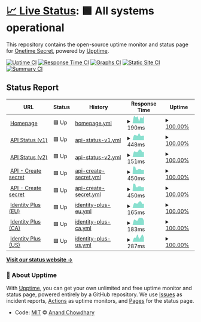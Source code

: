 # [📈 Live Status](https://status.onetimesecret.com): <!--live status--> **🟩 All systems operational**

This repository contains the open-source uptime monitor and status page for [Onetime Secret](https://onetimesecret.com/), powered by [Upptime](https://github.com/upptime/upptime).

[![Uptime CI](https://github.com/onetimesecret/status/workflows/Uptime%20CI/badge.svg)](https://github.com/onetimesecret/status/actions?query=workflow%3A%22Uptime+CI%22)
[![Response Time CI](https://github.com/onetimesecret/status/workflows/Response%20Time%20CI/badge.svg)](https://github.com/onetimesecret/status/actions?query=workflow%3A%22Response+Time+CI%22)
[![Graphs CI](https://github.com/onetimesecret/status/workflows/Graphs%20CI/badge.svg)](https://github.com/onetimesecret/status/actions?query=workflow%3A%22Graphs+CI%22)
[![Static Site CI](https://github.com/onetimesecret/status/workflows/Static%20Site%20CI/badge.svg)](https://github.com/onetimesecret/status/actions?query=workflow%3A%22Static+Site+CI%22)
[![Summary CI](https://github.com/onetimesecret/status/workflows/Summary%20CI/badge.svg)](https://github.com/onetimesecret/status/actions?query=workflow%3A%22Summary+CI%22)

## Status Report

<!--start: status pages-->
<!-- This summary is generated by Upptime (https://github.com/upptime/upptime) -->
<!-- Do not edit this manually, your changes will be overwritten -->
<!-- prettier-ignore -->
| URL | Status | History | Response Time | Uptime |
| --- | ------ | ------- | ------------- | ------ |
| <img alt="" src="https://icons.duckduckgo.com/ip3/onetimesecret.com.ico" height="13"> [Homepage](https://onetimesecret.com/) | 🟩 Up | [homepage.yml](https://github.com/onetimesecret/status/commits/HEAD/history/homepage.yml) | <details><summary><img alt="Response time graph" src="./graphs/homepage/response-time-week.png" height="20"> 190ms</summary><br><a href="https://status.onetimesecret.com/history/homepage"><img alt="Response time 808" src="https://img.shields.io/endpoint?url=https%3A%2F%2Fraw.githubusercontent.com%2Fonetimesecret%2Fstatus%2FHEAD%2Fapi%2Fhomepage%2Fresponse-time.json"></a><br><a href="https://status.onetimesecret.com/history/homepage"><img alt="24-hour response time 241" src="https://img.shields.io/endpoint?url=https%3A%2F%2Fraw.githubusercontent.com%2Fonetimesecret%2Fstatus%2FHEAD%2Fapi%2Fhomepage%2Fresponse-time-day.json"></a><br><a href="https://status.onetimesecret.com/history/homepage"><img alt="7-day response time 190" src="https://img.shields.io/endpoint?url=https%3A%2F%2Fraw.githubusercontent.com%2Fonetimesecret%2Fstatus%2FHEAD%2Fapi%2Fhomepage%2Fresponse-time-week.json"></a><br><a href="https://status.onetimesecret.com/history/homepage"><img alt="30-day response time 364" src="https://img.shields.io/endpoint?url=https%3A%2F%2Fraw.githubusercontent.com%2Fonetimesecret%2Fstatus%2FHEAD%2Fapi%2Fhomepage%2Fresponse-time-month.json"></a><br><a href="https://status.onetimesecret.com/history/homepage"><img alt="1-year response time 810" src="https://img.shields.io/endpoint?url=https%3A%2F%2Fraw.githubusercontent.com%2Fonetimesecret%2Fstatus%2FHEAD%2Fapi%2Fhomepage%2Fresponse-time-year.json"></a></details> | <details><summary><a href="https://status.onetimesecret.com/history/homepage">100.00%</a></summary><a href="https://status.onetimesecret.com/history/homepage"><img alt="All-time uptime 99.14%" src="https://img.shields.io/endpoint?url=https%3A%2F%2Fraw.githubusercontent.com%2Fonetimesecret%2Fstatus%2FHEAD%2Fapi%2Fhomepage%2Fuptime.json"></a><br><a href="https://status.onetimesecret.com/history/homepage"><img alt="24-hour uptime 100.00%" src="https://img.shields.io/endpoint?url=https%3A%2F%2Fraw.githubusercontent.com%2Fonetimesecret%2Fstatus%2FHEAD%2Fapi%2Fhomepage%2Fuptime-day.json"></a><br><a href="https://status.onetimesecret.com/history/homepage"><img alt="7-day uptime 100.00%" src="https://img.shields.io/endpoint?url=https%3A%2F%2Fraw.githubusercontent.com%2Fonetimesecret%2Fstatus%2FHEAD%2Fapi%2Fhomepage%2Fuptime-week.json"></a><br><a href="https://status.onetimesecret.com/history/homepage"><img alt="30-day uptime 100.00%" src="https://img.shields.io/endpoint?url=https%3A%2F%2Fraw.githubusercontent.com%2Fonetimesecret%2Fstatus%2FHEAD%2Fapi%2Fhomepage%2Fuptime-month.json"></a><br><a href="https://status.onetimesecret.com/history/homepage"><img alt="1-year uptime 99.14%" src="https://img.shields.io/endpoint?url=https%3A%2F%2Fraw.githubusercontent.com%2Fonetimesecret%2Fstatus%2FHEAD%2Fapi%2Fhomepage%2Fuptime-year.json"></a></details>
| <img alt="" src="https://icons.duckduckgo.com/ip3/eu.onetimesecret.com.ico" height="13"> [API Status (v1)](https://eu.onetimesecret.com/api/v1/status) | 🟩 Up | [api-status-v1.yml](https://github.com/onetimesecret/status/commits/HEAD/history/api-status-v1.yml) | <details><summary><img alt="Response time graph" src="./graphs/api-status-v1/response-time-week.png" height="20"> 448ms</summary><br><a href="https://status.onetimesecret.com/history/api-status-v1"><img alt="Response time 402" src="https://img.shields.io/endpoint?url=https%3A%2F%2Fraw.githubusercontent.com%2Fonetimesecret%2Fstatus%2FHEAD%2Fapi%2Fapi-status-v1%2Fresponse-time.json"></a><br><a href="https://status.onetimesecret.com/history/api-status-v1"><img alt="24-hour response time 404" src="https://img.shields.io/endpoint?url=https%3A%2F%2Fraw.githubusercontent.com%2Fonetimesecret%2Fstatus%2FHEAD%2Fapi%2Fapi-status-v1%2Fresponse-time-day.json"></a><br><a href="https://status.onetimesecret.com/history/api-status-v1"><img alt="7-day response time 448" src="https://img.shields.io/endpoint?url=https%3A%2F%2Fraw.githubusercontent.com%2Fonetimesecret%2Fstatus%2FHEAD%2Fapi%2Fapi-status-v1%2Fresponse-time-week.json"></a><br><a href="https://status.onetimesecret.com/history/api-status-v1"><img alt="30-day response time 456" src="https://img.shields.io/endpoint?url=https%3A%2F%2Fraw.githubusercontent.com%2Fonetimesecret%2Fstatus%2FHEAD%2Fapi%2Fapi-status-v1%2Fresponse-time-month.json"></a><br><a href="https://status.onetimesecret.com/history/api-status-v1"><img alt="1-year response time 405" src="https://img.shields.io/endpoint?url=https%3A%2F%2Fraw.githubusercontent.com%2Fonetimesecret%2Fstatus%2FHEAD%2Fapi%2Fapi-status-v1%2Fresponse-time-year.json"></a></details> | <details><summary><a href="https://status.onetimesecret.com/history/api-status-v1">100.00%</a></summary><a href="https://status.onetimesecret.com/history/api-status-v1"><img alt="All-time uptime 99.22%" src="https://img.shields.io/endpoint?url=https%3A%2F%2Fraw.githubusercontent.com%2Fonetimesecret%2Fstatus%2FHEAD%2Fapi%2Fapi-status-v1%2Fuptime.json"></a><br><a href="https://status.onetimesecret.com/history/api-status-v1"><img alt="24-hour uptime 100.00%" src="https://img.shields.io/endpoint?url=https%3A%2F%2Fraw.githubusercontent.com%2Fonetimesecret%2Fstatus%2FHEAD%2Fapi%2Fapi-status-v1%2Fuptime-day.json"></a><br><a href="https://status.onetimesecret.com/history/api-status-v1"><img alt="7-day uptime 100.00%" src="https://img.shields.io/endpoint?url=https%3A%2F%2Fraw.githubusercontent.com%2Fonetimesecret%2Fstatus%2FHEAD%2Fapi%2Fapi-status-v1%2Fuptime-week.json"></a><br><a href="https://status.onetimesecret.com/history/api-status-v1"><img alt="30-day uptime 100.00%" src="https://img.shields.io/endpoint?url=https%3A%2F%2Fraw.githubusercontent.com%2Fonetimesecret%2Fstatus%2FHEAD%2Fapi%2Fapi-status-v1%2Fuptime-month.json"></a><br><a href="https://status.onetimesecret.com/history/api-status-v1"><img alt="1-year uptime 99.22%" src="https://img.shields.io/endpoint?url=https%3A%2F%2Fraw.githubusercontent.com%2Fonetimesecret%2Fstatus%2FHEAD%2Fapi%2Fapi-status-v1%2Fuptime-year.json"></a></details>
| <img alt="" src="https://icons.duckduckgo.com/ip3/eu.onetimesecret.com.ico" height="13"> [API Status (v2)](https://eu.onetimesecret.com/api/v2/status) | 🟩 Up | [api-status-v2.yml](https://github.com/onetimesecret/status/commits/HEAD/history/api-status-v2.yml) | <details><summary><img alt="Response time graph" src="./graphs/api-status-v2/response-time-week.png" height="20"> 151ms</summary><br><a href="https://status.onetimesecret.com/history/api-status-v2"><img alt="Response time 157" src="https://img.shields.io/endpoint?url=https%3A%2F%2Fraw.githubusercontent.com%2Fonetimesecret%2Fstatus%2FHEAD%2Fapi%2Fapi-status-v2%2Fresponse-time.json"></a><br><a href="https://status.onetimesecret.com/history/api-status-v2"><img alt="24-hour response time 131" src="https://img.shields.io/endpoint?url=https%3A%2F%2Fraw.githubusercontent.com%2Fonetimesecret%2Fstatus%2FHEAD%2Fapi%2Fapi-status-v2%2Fresponse-time-day.json"></a><br><a href="https://status.onetimesecret.com/history/api-status-v2"><img alt="7-day response time 151" src="https://img.shields.io/endpoint?url=https%3A%2F%2Fraw.githubusercontent.com%2Fonetimesecret%2Fstatus%2FHEAD%2Fapi%2Fapi-status-v2%2Fresponse-time-week.json"></a><br><a href="https://status.onetimesecret.com/history/api-status-v2"><img alt="30-day response time 152" src="https://img.shields.io/endpoint?url=https%3A%2F%2Fraw.githubusercontent.com%2Fonetimesecret%2Fstatus%2FHEAD%2Fapi%2Fapi-status-v2%2Fresponse-time-month.json"></a><br><a href="https://status.onetimesecret.com/history/api-status-v2"><img alt="1-year response time 157" src="https://img.shields.io/endpoint?url=https%3A%2F%2Fraw.githubusercontent.com%2Fonetimesecret%2Fstatus%2FHEAD%2Fapi%2Fapi-status-v2%2Fresponse-time-year.json"></a></details> | <details><summary><a href="https://status.onetimesecret.com/history/api-status-v2">100.00%</a></summary><a href="https://status.onetimesecret.com/history/api-status-v2"><img alt="All-time uptime 99.99%" src="https://img.shields.io/endpoint?url=https%3A%2F%2Fraw.githubusercontent.com%2Fonetimesecret%2Fstatus%2FHEAD%2Fapi%2Fapi-status-v2%2Fuptime.json"></a><br><a href="https://status.onetimesecret.com/history/api-status-v2"><img alt="24-hour uptime 100.00%" src="https://img.shields.io/endpoint?url=https%3A%2F%2Fraw.githubusercontent.com%2Fonetimesecret%2Fstatus%2FHEAD%2Fapi%2Fapi-status-v2%2Fuptime-day.json"></a><br><a href="https://status.onetimesecret.com/history/api-status-v2"><img alt="7-day uptime 100.00%" src="https://img.shields.io/endpoint?url=https%3A%2F%2Fraw.githubusercontent.com%2Fonetimesecret%2Fstatus%2FHEAD%2Fapi%2Fapi-status-v2%2Fuptime-week.json"></a><br><a href="https://status.onetimesecret.com/history/api-status-v2"><img alt="30-day uptime 99.97%" src="https://img.shields.io/endpoint?url=https%3A%2F%2Fraw.githubusercontent.com%2Fonetimesecret%2Fstatus%2FHEAD%2Fapi%2Fapi-status-v2%2Fuptime-month.json"></a><br><a href="https://status.onetimesecret.com/history/api-status-v2"><img alt="1-year uptime 99.99%" src="https://img.shields.io/endpoint?url=https%3A%2F%2Fraw.githubusercontent.com%2Fonetimesecret%2Fstatus%2FHEAD%2Fapi%2Fapi-status-v2%2Fuptime-year.json"></a></details>
| <img alt="" src="https://icons.duckduckgo.com/ip3/eu.onetimesecret.com.ico" height="13"> [API - Create secret](https://eu.onetimesecret.com/api/v1/share) | 🟩 Up | [api-create-secret.yml](https://github.com/onetimesecret/status/commits/HEAD/history/api-create-secret.yml) | <details><summary><img alt="Response time graph" src="./graphs/api-create-secret/response-time-week.png" height="20"> 450ms</summary><br><a href="https://status.onetimesecret.com/history/api-create-secret"><img alt="Response time 414" src="https://img.shields.io/endpoint?url=https%3A%2F%2Fraw.githubusercontent.com%2Fonetimesecret%2Fstatus%2FHEAD%2Fapi%2Fapi-create-secret%2Fresponse-time.json"></a><br><a href="https://status.onetimesecret.com/history/api-create-secret"><img alt="24-hour response time 365" src="https://img.shields.io/endpoint?url=https%3A%2F%2Fraw.githubusercontent.com%2Fonetimesecret%2Fstatus%2FHEAD%2Fapi%2Fapi-create-secret%2Fresponse-time-day.json"></a><br><a href="https://status.onetimesecret.com/history/api-create-secret"><img alt="7-day response time 450" src="https://img.shields.io/endpoint?url=https%3A%2F%2Fraw.githubusercontent.com%2Fonetimesecret%2Fstatus%2FHEAD%2Fapi%2Fapi-create-secret%2Fresponse-time-week.json"></a><br><a href="https://status.onetimesecret.com/history/api-create-secret"><img alt="30-day response time 378" src="https://img.shields.io/endpoint?url=https%3A%2F%2Fraw.githubusercontent.com%2Fonetimesecret%2Fstatus%2FHEAD%2Fapi%2Fapi-create-secret%2Fresponse-time-month.json"></a><br><a href="https://status.onetimesecret.com/history/api-create-secret"><img alt="1-year response time 415" src="https://img.shields.io/endpoint?url=https%3A%2F%2Fraw.githubusercontent.com%2Fonetimesecret%2Fstatus%2FHEAD%2Fapi%2Fapi-create-secret%2Fresponse-time-year.json"></a></details> | <details><summary><a href="https://status.onetimesecret.com/history/api-create-secret">100.00%</a></summary><a href="https://status.onetimesecret.com/history/api-create-secret"><img alt="All-time uptime 99.23%" src="https://img.shields.io/endpoint?url=https%3A%2F%2Fraw.githubusercontent.com%2Fonetimesecret%2Fstatus%2FHEAD%2Fapi%2Fapi-create-secret%2Fuptime.json"></a><br><a href="https://status.onetimesecret.com/history/api-create-secret"><img alt="24-hour uptime 100.00%" src="https://img.shields.io/endpoint?url=https%3A%2F%2Fraw.githubusercontent.com%2Fonetimesecret%2Fstatus%2FHEAD%2Fapi%2Fapi-create-secret%2Fuptime-day.json"></a><br><a href="https://status.onetimesecret.com/history/api-create-secret"><img alt="7-day uptime 100.00%" src="https://img.shields.io/endpoint?url=https%3A%2F%2Fraw.githubusercontent.com%2Fonetimesecret%2Fstatus%2FHEAD%2Fapi%2Fapi-create-secret%2Fuptime-week.json"></a><br><a href="https://status.onetimesecret.com/history/api-create-secret"><img alt="30-day uptime 100.00%" src="https://img.shields.io/endpoint?url=https%3A%2F%2Fraw.githubusercontent.com%2Fonetimesecret%2Fstatus%2FHEAD%2Fapi%2Fapi-create-secret%2Fuptime-month.json"></a><br><a href="https://status.onetimesecret.com/history/api-create-secret"><img alt="1-year uptime 99.23%" src="https://img.shields.io/endpoint?url=https%3A%2F%2Fraw.githubusercontent.com%2Fonetimesecret%2Fstatus%2FHEAD%2Fapi%2Fapi-create-secret%2Fuptime-year.json"></a></details>
| <img alt="" src="https://icons.duckduckgo.com/ip3/eu.onetimesecret.com.ico" height="13"> [API - Create secret](https://eu.onetimesecret.com/api/v2/secret/conceal) | 🟩 Up | [api-create-secret.yml](https://github.com/onetimesecret/status/commits/HEAD/history/api-create-secret.yml) | <details><summary><img alt="Response time graph" src="./graphs/api-create-secret/response-time-week.png" height="20"> 450ms</summary><br><a href="https://status.onetimesecret.com/history/api-create-secret"><img alt="Response time 414" src="https://img.shields.io/endpoint?url=https%3A%2F%2Fraw.githubusercontent.com%2Fonetimesecret%2Fstatus%2FHEAD%2Fapi%2Fapi-create-secret%2Fresponse-time.json"></a><br><a href="https://status.onetimesecret.com/history/api-create-secret"><img alt="24-hour response time 365" src="https://img.shields.io/endpoint?url=https%3A%2F%2Fraw.githubusercontent.com%2Fonetimesecret%2Fstatus%2FHEAD%2Fapi%2Fapi-create-secret%2Fresponse-time-day.json"></a><br><a href="https://status.onetimesecret.com/history/api-create-secret"><img alt="7-day response time 450" src="https://img.shields.io/endpoint?url=https%3A%2F%2Fraw.githubusercontent.com%2Fonetimesecret%2Fstatus%2FHEAD%2Fapi%2Fapi-create-secret%2Fresponse-time-week.json"></a><br><a href="https://status.onetimesecret.com/history/api-create-secret"><img alt="30-day response time 378" src="https://img.shields.io/endpoint?url=https%3A%2F%2Fraw.githubusercontent.com%2Fonetimesecret%2Fstatus%2FHEAD%2Fapi%2Fapi-create-secret%2Fresponse-time-month.json"></a><br><a href="https://status.onetimesecret.com/history/api-create-secret"><img alt="1-year response time 415" src="https://img.shields.io/endpoint?url=https%3A%2F%2Fraw.githubusercontent.com%2Fonetimesecret%2Fstatus%2FHEAD%2Fapi%2Fapi-create-secret%2Fresponse-time-year.json"></a></details> | <details><summary><a href="https://status.onetimesecret.com/history/api-create-secret">100.00%</a></summary><a href="https://status.onetimesecret.com/history/api-create-secret"><img alt="All-time uptime 99.23%" src="https://img.shields.io/endpoint?url=https%3A%2F%2Fraw.githubusercontent.com%2Fonetimesecret%2Fstatus%2FHEAD%2Fapi%2Fapi-create-secret%2Fuptime.json"></a><br><a href="https://status.onetimesecret.com/history/api-create-secret"><img alt="24-hour uptime 100.00%" src="https://img.shields.io/endpoint?url=https%3A%2F%2Fraw.githubusercontent.com%2Fonetimesecret%2Fstatus%2FHEAD%2Fapi%2Fapi-create-secret%2Fuptime-day.json"></a><br><a href="https://status.onetimesecret.com/history/api-create-secret"><img alt="7-day uptime 100.00%" src="https://img.shields.io/endpoint?url=https%3A%2F%2Fraw.githubusercontent.com%2Fonetimesecret%2Fstatus%2FHEAD%2Fapi%2Fapi-create-secret%2Fuptime-week.json"></a><br><a href="https://status.onetimesecret.com/history/api-create-secret"><img alt="30-day uptime 100.00%" src="https://img.shields.io/endpoint?url=https%3A%2F%2Fraw.githubusercontent.com%2Fonetimesecret%2Fstatus%2FHEAD%2Fapi%2Fapi-create-secret%2Fuptime-month.json"></a><br><a href="https://status.onetimesecret.com/history/api-create-secret"><img alt="1-year uptime 99.23%" src="https://img.shields.io/endpoint?url=https%3A%2F%2Fraw.githubusercontent.com%2Fonetimesecret%2Fstatus%2FHEAD%2Fapi%2Fapi-create-secret%2Fuptime-year.json"></a></details>
| <img alt="" src="https://icons.duckduckgo.com/ip3/eu.onetimesecret.com.ico" height="13"> [Identity Plus (EU)](https://eu.onetimesecret.com/) | 🟩 Up | [identity-plus-eu.yml](https://github.com/onetimesecret/status/commits/HEAD/history/identity-plus-eu.yml) | <details><summary><img alt="Response time graph" src="./graphs/identity-plus-eu/response-time-week.png" height="20"> 165ms</summary><br><a href="https://status.onetimesecret.com/history/identity-plus-eu"><img alt="Response time 671" src="https://img.shields.io/endpoint?url=https%3A%2F%2Fraw.githubusercontent.com%2Fonetimesecret%2Fstatus%2FHEAD%2Fapi%2Fidentity-plus-eu%2Fresponse-time.json"></a><br><a href="https://status.onetimesecret.com/history/identity-plus-eu"><img alt="24-hour response time 141" src="https://img.shields.io/endpoint?url=https%3A%2F%2Fraw.githubusercontent.com%2Fonetimesecret%2Fstatus%2FHEAD%2Fapi%2Fidentity-plus-eu%2Fresponse-time-day.json"></a><br><a href="https://status.onetimesecret.com/history/identity-plus-eu"><img alt="7-day response time 165" src="https://img.shields.io/endpoint?url=https%3A%2F%2Fraw.githubusercontent.com%2Fonetimesecret%2Fstatus%2FHEAD%2Fapi%2Fidentity-plus-eu%2Fresponse-time-week.json"></a><br><a href="https://status.onetimesecret.com/history/identity-plus-eu"><img alt="30-day response time 166" src="https://img.shields.io/endpoint?url=https%3A%2F%2Fraw.githubusercontent.com%2Fonetimesecret%2Fstatus%2FHEAD%2Fapi%2Fidentity-plus-eu%2Fresponse-time-month.json"></a><br><a href="https://status.onetimesecret.com/history/identity-plus-eu"><img alt="1-year response time 671" src="https://img.shields.io/endpoint?url=https%3A%2F%2Fraw.githubusercontent.com%2Fonetimesecret%2Fstatus%2FHEAD%2Fapi%2Fidentity-plus-eu%2Fresponse-time-year.json"></a></details> | <details><summary><a href="https://status.onetimesecret.com/history/identity-plus-eu">100.00%</a></summary><a href="https://status.onetimesecret.com/history/identity-plus-eu"><img alt="All-time uptime 98.45%" src="https://img.shields.io/endpoint?url=https%3A%2F%2Fraw.githubusercontent.com%2Fonetimesecret%2Fstatus%2FHEAD%2Fapi%2Fidentity-plus-eu%2Fuptime.json"></a><br><a href="https://status.onetimesecret.com/history/identity-plus-eu"><img alt="24-hour uptime 100.00%" src="https://img.shields.io/endpoint?url=https%3A%2F%2Fraw.githubusercontent.com%2Fonetimesecret%2Fstatus%2FHEAD%2Fapi%2Fidentity-plus-eu%2Fuptime-day.json"></a><br><a href="https://status.onetimesecret.com/history/identity-plus-eu"><img alt="7-day uptime 100.00%" src="https://img.shields.io/endpoint?url=https%3A%2F%2Fraw.githubusercontent.com%2Fonetimesecret%2Fstatus%2FHEAD%2Fapi%2Fidentity-plus-eu%2Fuptime-week.json"></a><br><a href="https://status.onetimesecret.com/history/identity-plus-eu"><img alt="30-day uptime 100.00%" src="https://img.shields.io/endpoint?url=https%3A%2F%2Fraw.githubusercontent.com%2Fonetimesecret%2Fstatus%2FHEAD%2Fapi%2Fidentity-plus-eu%2Fuptime-month.json"></a><br><a href="https://status.onetimesecret.com/history/identity-plus-eu"><img alt="1-year uptime 98.45%" src="https://img.shields.io/endpoint?url=https%3A%2F%2Fraw.githubusercontent.com%2Fonetimesecret%2Fstatus%2FHEAD%2Fapi%2Fidentity-plus-eu%2Fuptime-year.json"></a></details>
| <img alt="" src="https://icons.duckduckgo.com/ip3/ca.onetimesecret.com.ico" height="13"> [Identity Plus (CA)](https://ca.onetimesecret.com/) | 🟩 Up | [identity-plus-ca.yml](https://github.com/onetimesecret/status/commits/HEAD/history/identity-plus-ca.yml) | <details><summary><img alt="Response time graph" src="./graphs/identity-plus-ca/response-time-week.png" height="20"> 183ms</summary><br><a href="https://status.onetimesecret.com/history/identity-plus-ca"><img alt="Response time 2523" src="https://img.shields.io/endpoint?url=https%3A%2F%2Fraw.githubusercontent.com%2Fonetimesecret%2Fstatus%2FHEAD%2Fapi%2Fidentity-plus-ca%2Fresponse-time.json"></a><br><a href="https://status.onetimesecret.com/history/identity-plus-ca"><img alt="24-hour response time 134" src="https://img.shields.io/endpoint?url=https%3A%2F%2Fraw.githubusercontent.com%2Fonetimesecret%2Fstatus%2FHEAD%2Fapi%2Fidentity-plus-ca%2Fresponse-time-day.json"></a><br><a href="https://status.onetimesecret.com/history/identity-plus-ca"><img alt="7-day response time 183" src="https://img.shields.io/endpoint?url=https%3A%2F%2Fraw.githubusercontent.com%2Fonetimesecret%2Fstatus%2FHEAD%2Fapi%2Fidentity-plus-ca%2Fresponse-time-week.json"></a><br><a href="https://status.onetimesecret.com/history/identity-plus-ca"><img alt="30-day response time 2199" src="https://img.shields.io/endpoint?url=https%3A%2F%2Fraw.githubusercontent.com%2Fonetimesecret%2Fstatus%2FHEAD%2Fapi%2Fidentity-plus-ca%2Fresponse-time-month.json"></a><br><a href="https://status.onetimesecret.com/history/identity-plus-ca"><img alt="1-year response time 2523" src="https://img.shields.io/endpoint?url=https%3A%2F%2Fraw.githubusercontent.com%2Fonetimesecret%2Fstatus%2FHEAD%2Fapi%2Fidentity-plus-ca%2Fresponse-time-year.json"></a></details> | <details><summary><a href="https://status.onetimesecret.com/history/identity-plus-ca">100.00%</a></summary><a href="https://status.onetimesecret.com/history/identity-plus-ca"><img alt="All-time uptime 96.91%" src="https://img.shields.io/endpoint?url=https%3A%2F%2Fraw.githubusercontent.com%2Fonetimesecret%2Fstatus%2FHEAD%2Fapi%2Fidentity-plus-ca%2Fuptime.json"></a><br><a href="https://status.onetimesecret.com/history/identity-plus-ca"><img alt="24-hour uptime 100.00%" src="https://img.shields.io/endpoint?url=https%3A%2F%2Fraw.githubusercontent.com%2Fonetimesecret%2Fstatus%2FHEAD%2Fapi%2Fidentity-plus-ca%2Fuptime-day.json"></a><br><a href="https://status.onetimesecret.com/history/identity-plus-ca"><img alt="7-day uptime 100.00%" src="https://img.shields.io/endpoint?url=https%3A%2F%2Fraw.githubusercontent.com%2Fonetimesecret%2Fstatus%2FHEAD%2Fapi%2Fidentity-plus-ca%2Fuptime-week.json"></a><br><a href="https://status.onetimesecret.com/history/identity-plus-ca"><img alt="30-day uptime 91.96%" src="https://img.shields.io/endpoint?url=https%3A%2F%2Fraw.githubusercontent.com%2Fonetimesecret%2Fstatus%2FHEAD%2Fapi%2Fidentity-plus-ca%2Fuptime-month.json"></a><br><a href="https://status.onetimesecret.com/history/identity-plus-ca"><img alt="1-year uptime 96.91%" src="https://img.shields.io/endpoint?url=https%3A%2F%2Fraw.githubusercontent.com%2Fonetimesecret%2Fstatus%2FHEAD%2Fapi%2Fidentity-plus-ca%2Fuptime-year.json"></a></details>
| <img alt="" src="https://icons.duckduckgo.com/ip3/us.onetimesecret.com.ico" height="13"> [Identity Plus (US)](https://us.onetimesecret.com/) | 🟩 Up | [identity-plus-us.yml](https://github.com/onetimesecret/status/commits/HEAD/history/identity-plus-us.yml) | <details><summary><img alt="Response time graph" src="./graphs/identity-plus-us/response-time-week.png" height="20"> 287ms</summary><br><a href="https://status.onetimesecret.com/history/identity-plus-us"><img alt="Response time 312" src="https://img.shields.io/endpoint?url=https%3A%2F%2Fraw.githubusercontent.com%2Fonetimesecret%2Fstatus%2FHEAD%2Fapi%2Fidentity-plus-us%2Fresponse-time.json"></a><br><a href="https://status.onetimesecret.com/history/identity-plus-us"><img alt="24-hour response time 250" src="https://img.shields.io/endpoint?url=https%3A%2F%2Fraw.githubusercontent.com%2Fonetimesecret%2Fstatus%2FHEAD%2Fapi%2Fidentity-plus-us%2Fresponse-time-day.json"></a><br><a href="https://status.onetimesecret.com/history/identity-plus-us"><img alt="7-day response time 287" src="https://img.shields.io/endpoint?url=https%3A%2F%2Fraw.githubusercontent.com%2Fonetimesecret%2Fstatus%2FHEAD%2Fapi%2Fidentity-plus-us%2Fresponse-time-week.json"></a><br><a href="https://status.onetimesecret.com/history/identity-plus-us"><img alt="30-day response time 308" src="https://img.shields.io/endpoint?url=https%3A%2F%2Fraw.githubusercontent.com%2Fonetimesecret%2Fstatus%2FHEAD%2Fapi%2Fidentity-plus-us%2Fresponse-time-month.json"></a><br><a href="https://status.onetimesecret.com/history/identity-plus-us"><img alt="1-year response time 312" src="https://img.shields.io/endpoint?url=https%3A%2F%2Fraw.githubusercontent.com%2Fonetimesecret%2Fstatus%2FHEAD%2Fapi%2Fidentity-plus-us%2Fresponse-time-year.json"></a></details> | <details><summary><a href="https://status.onetimesecret.com/history/identity-plus-us">100.00%</a></summary><a href="https://status.onetimesecret.com/history/identity-plus-us"><img alt="All-time uptime 100.00%" src="https://img.shields.io/endpoint?url=https%3A%2F%2Fraw.githubusercontent.com%2Fonetimesecret%2Fstatus%2FHEAD%2Fapi%2Fidentity-plus-us%2Fuptime.json"></a><br><a href="https://status.onetimesecret.com/history/identity-plus-us"><img alt="24-hour uptime 100.00%" src="https://img.shields.io/endpoint?url=https%3A%2F%2Fraw.githubusercontent.com%2Fonetimesecret%2Fstatus%2FHEAD%2Fapi%2Fidentity-plus-us%2Fuptime-day.json"></a><br><a href="https://status.onetimesecret.com/history/identity-plus-us"><img alt="7-day uptime 100.00%" src="https://img.shields.io/endpoint?url=https%3A%2F%2Fraw.githubusercontent.com%2Fonetimesecret%2Fstatus%2FHEAD%2Fapi%2Fidentity-plus-us%2Fuptime-week.json"></a><br><a href="https://status.onetimesecret.com/history/identity-plus-us"><img alt="30-day uptime 100.00%" src="https://img.shields.io/endpoint?url=https%3A%2F%2Fraw.githubusercontent.com%2Fonetimesecret%2Fstatus%2FHEAD%2Fapi%2Fidentity-plus-us%2Fuptime-month.json"></a><br><a href="https://status.onetimesecret.com/history/identity-plus-us"><img alt="1-year uptime 100.00%" src="https://img.shields.io/endpoint?url=https%3A%2F%2Fraw.githubusercontent.com%2Fonetimesecret%2Fstatus%2FHEAD%2Fapi%2Fidentity-plus-us%2Fuptime-year.json"></a></details>

<!--end: status pages-->

[**Visit our status website →**](https://status.onetimesecret.com)

### 📄 About Upptime

With [Upptime](https://upptime.js.org), you can get your own unlimited and free uptime monitor and status page, powered entirely by a GitHub repository. We use [Issues](https://github.com/onetimesecret/status/issues) as incident reports, [Actions](https://github.com/onetimesecret/status/actions) as uptime monitors, and [Pages](https://status.onetimesecret.com) for the status page.

- Code: [MIT](./LICENSE) © [Anand Chowdhary](https://anandchowdhary.com)
